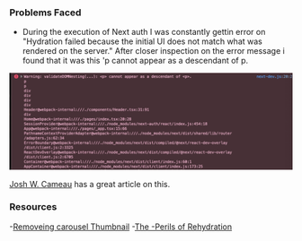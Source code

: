 ### Problems Faced

-   During the execution of Next auth I was constantly gettin error on "Hydration failed because the initial UI does not match what was rendered on the server." After closer inspection on the error message i found that it was this 'p cannot appear as a descendant of p.

<img width="1680" alt="Screen Shot 2022-11-04 at 3 02 19 PM" src="./public/Error_ScreenShot/hyradationError.png">

[Josh W. Cameau](https://www.joshwcomeau.com/react/the-perils-of-rehydration/) has a great article on this.

### Resources

-[Removeing carousel Thumbnail](https://stackoverflow.com/questions/64358616/how-can-i-remove-the-part-below-the-carousel) -[The -Perils of Rehydration](https://www.joshwcomeau.com/react/the-perils-of-rehydration/)
